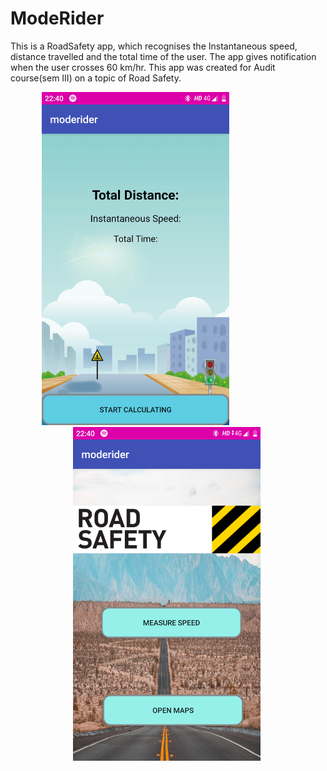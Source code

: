 # ModeRider

This is a RoadSafety app, which recognises the Instantaneous speed, distance travelled and the total time of the user. The app gives notification when the user crosses 60 km/hr. This app was created for Audit course(sem III) on a topic of Road Safety.

<img src="ss1.png" style="padding-right: 100px; padding-left: 50px" alt="drawing" width="300"/><img src="Ss2.png" style="padding-right: 50px; padding-left: 100px" alt="drawing" width="300"/>
